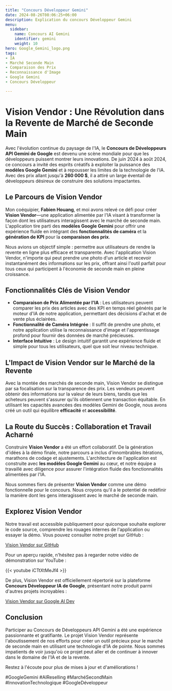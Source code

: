 ```yaml
---
title: "Concours Développeur Gemini"
date: 2024-08-26T08:06:25+06:00
description: Explication du concours Développeur Gemini
menu:
  sidebar:
    name: Concours AI Gemini
    identifier: gemini
    weight: 10
hero: Google_Gemini_logo.png
tags:
- IA
- Marché Seconde Main
- Comparaison des Prix
- Reconnaissance d'Image
- Google Gemini
- Concours Développeur

---
```


# Vision Vendor : Une Révolution dans la Revente de Marché de Seconde Main

Avec l'évolution continue du paysage de l'IA, le **Concours de Développeurs API Gemini de Google** est devenu une scène mondiale pour que les développeurs puissent montrer leurs innovations. De juin 2024 à août 2024, ce concours a invité des esprits créatifs à exploiter la puissance des **modèles Google Gemini** et à repousser les limites de la technologie de l'IA. Avec des prix allant jusqu'à **260 000 $**, il a attiré un large éventail de développeurs désireux de construire des solutions impactantes.

## Le Parcours de Vision Vendor

Mon coéquipier, **Fabien Houang**, et moi avons relevé ce défi pour créer **Vision Vendor**—une application alimentée par l'IA visant à transformer la façon dont les utilisateurs interagissent avec le marché de seconde main. L'application tire parti des **modèles Google Gemini** pour offrir une expérience fluide en intégrant des **fonctionnalités de caméra** et la **génération de KPI** pour la **comparaison des prix**.

Nous avions un objectif simple : permettre aux utilisateurs de rendre la revente en ligne plus efficace et transparente. Avec l'application Vision Vendor, n'importe qui peut prendre une photo d'un article et recevoir instantanément des informations sur les prix, offrant ainsi l'outil parfait pour tous ceux qui participent à l'économie de seconde main en pleine croissance.

## Fonctionnalités Clés de Vision Vendor

- **Comparaison de Prix Alimentée par l'IA** : Les utilisateurs peuvent comparer les prix des articles avec des KPI en temps réel générés par le moteur d'IA de notre application, permettant des décisions d'achat et de vente plus éclairées.
- **Fonctionnalité de Caméra Intégrée** : Il suffit de prendre une photo, et notre application utilise la reconnaissance d'image et l'apprentissage profond pour fournir des données de marché précieuses.
- **Interface Intuitive** : Le design intuitif garantit une expérience fluide et simple pour tous les utilisateurs, quel que soit leur niveau technique.

## L'Impact de Vision Vendor sur le Marché de la Revente

Avec la montée des marchés de seconde main, Vision Vendor se distingue par sa focalisation sur la transparence des prix. Les vendeurs peuvent obtenir des informations sur la valeur de leurs biens, tandis que les acheteurs peuvent s'assurer qu'ils obtiennent une transaction équitable. En utilisant les capacités avancées des modèles Gemini de Google, nous avons créé un outil qui équilibre **efficacité** et **accessibilité**.

## La Route du Succès : Collaboration et Travail Acharné

Construire **Vision Vendor** a été un effort collaboratif. De la génération d'idées à la démo finale, notre parcours a inclus d'innombrables itérations, marathons de codage et ajustements. L'architecture de l'application est construite avec **les modèles Google Gemini** au cœur, et notre équipe a travaillé avec diligence pour assurer l'intégration fluide des fonctionnalités alimentées par l'IA.

Nous sommes fiers de présenter **Vision Vendor** comme une démo fonctionnelle pour le concours. Nous croyons qu'il a le potentiel de redéfinir la manière dont les gens interagissent avec le marché de seconde main.

## Explorez Vision Vendor

Notre travail est accessible publiquement pour quiconque souhaite explorer le code source, comprendre les rouages internes de l'application ou essayer la démo. Vous pouvez consulter notre projet sur GitHub :

[Vision Vendor sur GitHub](https://github.com/fabienhouang/VisionVendor)

Pour un aperçu rapide, n'hésitez pas à regarder notre vidéo de démonstration sur YouTube :

{{< youtube iCTtXtMeJf4 >}}

De plus, Vision Vendor est officiellement répertorié sur la plateforme **Concours Développeur IA de Google**, présentant notre produit parmi d'autres projets incroyables :

[Vision Vendor sur Google AI Dev](https://ai.google.dev/competition/projects/vision-vendor)

## Conclusion

Participer au Concours de Développeurs API Gemini a été une expérience passionnante et gratifiante. Le projet Vision Vendor représente l'aboutissement de nos efforts pour créer un outil précieux pour le marché de seconde main en utilisant une technologie d'IA de pointe. Nous sommes impatients de voir jusqu'où ce projet peut aller et de continuer à innover dans le domaine de l'IA et de la revente.

Restez à l'écoute pour plus de mises à jour et d'améliorations !

#GoogleGemini #AIReselling #MarchéSecondMain #InnovationTechnologique #GoogleDéveloppeur
